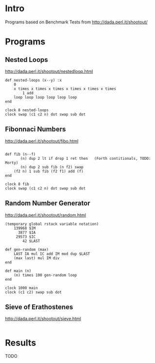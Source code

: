 # Intro

Programs based on Benchmark Tests from http://dada.perl.it/shootout/

# Programs

## Nested Loops

http://dada.perl.it/shootout/nestedloop.html

```
def nested-loops (x--y) :x
	0
	x times x times x times x times x times x times
		1 add
	loop loop loop loop loop loop
end

clock 8 nested-loops
clock swap (c1 c2 n) dot swap sub dot
```


## Fibonnaci Numbers

http://dada.perl.it/shootout/fibo.html

```

def fib (n--f)
       (n) dup 2 lt if drop 1 ret then   (Forth contitionals, TODO: Morty)
       (n) dup 2 sub fib (n f2) swap
    (f2 n) 1 sub fib (f2 f1) add (f)
end

clock 8 fib 
clock swap (c1 c2 n) dot swap sub dot
```


## Random Number Generator

http://dada.perl.it/shootout/random.html

```
(temporary global rstack variable notation)
	139968 $IM
	  3877 $IA
	 29573 $IC
		42 $LAST

def gen-random (max)
	LAST IA mul IC add IM mod dup $LAST
	(max last) mul IM div
end

def main (n)
    (n) times 100 gen-random loop
end

clock 1000 main
clock (c1 c2) swap sub dot
```


## Sieve of Erathostenes

http://dada.perl.it/shootout/sieve.html

```
```


# Results

TODO


